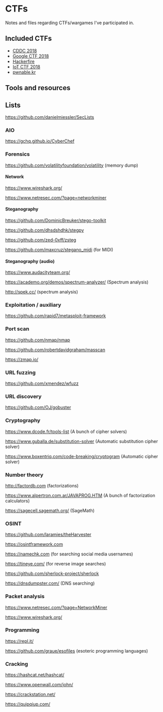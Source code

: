 # CTFs

Notes and files regarding CTFs/wargames I've participated in.

## Included CTFs

- [CDDC 2018](cddc-2018/)
- [Google CTF 2018](google-ctf-2018/)
- [Hackerfire](hackerfire/)
- [IoT CTF 2018](iot-ctf-2018/)
- [pwnable.kr](pwnable.kr/)

## Tools and resources

## Lists

https://github.com/danielmiessler/SecLists

### AIO

https://gchq.github.io/CyberChef

### Forensics

https://github.com/volatilityfoundation/volatility (memory dump)

#### Network

https://www.wireshark.org/

https://www.netresec.com/?page=networkminer

#### Steganography

https://github.com/DominicBreuker/stego-toolkit

https://github.com/dhsdshdhk/stegpy

https://github.com/zed-0xff/zsteg

https://github.com/maxcruz/stegano_midi (for MIDI)

#### Steganography (audio)

https://www.audacityteam.org/

https://academo.org/demos/spectrum-analyzer/ (Spectrum analysis)

http://spek.cc/ (spectrum analysis)

### Exploitation / auxiliary

https://github.com/rapid7/metasploit-framework

### Port scan

https://github.com/nmap/nmap

https://github.com/robertdavidgraham/masscan

https://zmap.io/

### URL fuzzing

https://github.com/xmendez/wfuzz

### URL discovery

https://github.com/OJ/gobuster

### Cryptography

https://www.dcode.fr/tools-list (A bunch of cipher solvers)

https://www.guballa.de/substitution-solver (Automatic substitution cipher solver)

https://www.boxentriq.com/code-breaking/cryptogram (Automatic cipher solver)

### Number theory

http://factordb.com (factorizations)

https://www.alpertron.com.ar/JAVAPROG.HTM (A bunch of factorization calculators)

https://sagecell.sagemath.org/ (SageMath)

### OSINT

https://github.com/laramies/theHarvester

https://osintframework.com

https://namechk.com (for searching social media usernames)

https://tineye.com/ (for reverse image searches)

https://github.com/sherlock-project/sherlock

https://dnsdumpster.com/ (DNS searching)

### Packet analysis

https://www.netresec.com/?page=NetworkMiner

https://www.wireshark.org/

### Programming

https://repl.it/

https://github.com/graue/esofiles (esoteric programming languages)

### Cracking

https://hashcat.net/hashcat/

https://www.openwall.com/john/

https://crackstation.net/

https://quipqiup.com/
